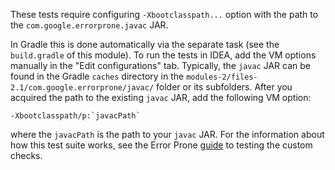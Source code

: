 These tests require configuring `-Xbootclasspath...` option with the path to 
the `com.google.errorprone.javac` JAR.

In Gradle this is done automatically via the separate task (see the `build.gradle` of this module).
To run the tests in IDEA, add the VM options manually in the "Edit configurations" tab. 
Typically, the `javac` JAR can be found in the Gradle `caches` directory in 
the `modules-2/files-2.1/com.google.errorprone/javac/` folder or its subfolders.
After you acquired the path to the existing `javac` JAR, add the following VM option:
```
-Xbootclasspath/p:`javacPath`
```

where the `javacPath` is the path to your `javac` JAR.
For the information about how this test suite works, see the Error Prone [guide](https://github.com/google/error-prone/wiki/Writing-a-check#testing-a-bugchecker)
to testing the custom checks.
